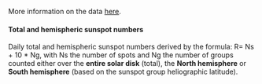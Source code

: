 More information on the data [here](https://wwwbis.sidc.be/silso/newdataset).

#### Total and hemispheric sunspot numbers
Daily total and hemispheric sunspot numbers derived by the formula: R= Ns + 10 * Ng, with Ns the number of spots and Ng the number of groups counted either over the **entire solar disk** (total), the **North hemisphere** or **South hemisphere** (based on the sunspot group heliographic latitude).